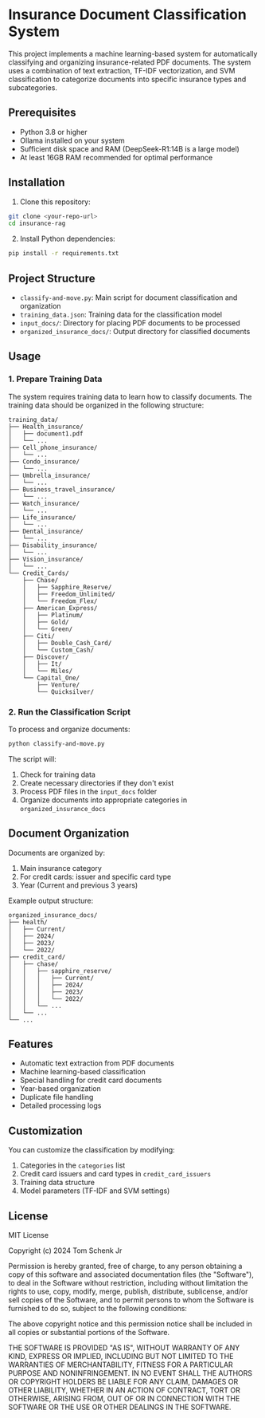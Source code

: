 # Insurance Document Classification System

This project implements a machine learning-based system for automatically classifying and organizing insurance-related PDF documents. The system uses a combination of text extraction, TF-IDF vectorization, and SVM classification to categorize documents into specific insurance types and subcategories.

## Prerequisites

- Python 3.8 or higher
- Ollama installed on your system
- Sufficient disk space and RAM (DeepSeek-R1:14B is a large model)
- At least 16GB RAM recommended for optimal performance

## Installation

1. Clone this repository:
```bash
git clone <your-repo-url>
cd insurance-rag
```

2. Install Python dependencies:
```bash
pip install -r requirements.txt
```

## Project Structure

- `classify-and-move.py`: Main script for document classification and organization
- `training_data.json`: Training data for the classification model
- `input_docs/`: Directory for placing PDF documents to be processed
- `organized_insurance_docs/`: Output directory for classified documents

## Usage

### 1. Prepare Training Data

The system requires training data to learn how to classify documents. The training data should be organized in the following structure:

```
training_data/
├── Health_insurance/
│   ├── document1.pdf
│   └── ...
├── Cell_phone_insurance/
│   └── ...
├── Condo_insurance/
│   └── ...
├── Umbrella_insurance/
│   └── ...
├── Business_travel_insurance/
│   └── ...
├── Watch_insurance/
│   └── ...
├── Life_insurance/
│   └── ...
├── Dental_insurance/
│   └── ...
├── Disability_insurance/
│   └── ...
├── Vision_insurance/
│   └── ...
└── Credit_Cards/
    ├── Chase/
    │   ├── Sapphire_Reserve/
    │   ├── Freedom_Unlimited/
    │   └── Freedom_Flex/
    ├── American_Express/
    │   ├── Platinum/
    │   ├── Gold/
    │   └── Green/
    ├── Citi/
    │   ├── Double_Cash_Card/
    │   └── Custom_Cash/
    ├── Discover/
    │   ├── It/
    │   └── Miles/
    └── Capital_One/
        ├── Venture/
        └── Quicksilver/
```

### 2. Run the Classification Script

To process and organize documents:

```bash
python classify-and-move.py
```

The script will:
1. Check for training data
2. Create necessary directories if they don't exist
3. Process PDF files in the `input_docs` folder
4. Organize documents into appropriate categories in `organized_insurance_docs`

## Document Organization

Documents are organized by:
1. Main insurance category
2. For credit cards: issuer and specific card type
3. Year (Current and previous 3 years)

Example output structure:
```
organized_insurance_docs/
├── health/
│   ├── Current/
│   ├── 2024/
│   ├── 2023/
│   └── 2022/
├── credit_card/
│   ├── chase/
│   │   ├── sapphire_reserve/
│   │   │   ├── Current/
│   │   │   ├── 2024/
│   │   │   ├── 2023/
│   │   │   └── 2022/
│   │   └── ...
│   └── ...
└── ...
```

## Features

- Automatic text extraction from PDF documents
- Machine learning-based classification
- Special handling for credit card documents
- Year-based organization
- Duplicate file handling
- Detailed processing logs

## Customization

You can customize the classification by modifying:
1. Categories in the `categories` list
2. Credit card issuers and card types in `credit_card_issuers`
3. Training data structure
4. Model parameters (TF-IDF and SVM settings)

## License

MIT License

Copyright (c) 2024 Tom Schenk Jr

Permission is hereby granted, free of charge, to any person obtaining a copy
of this software and associated documentation files (the "Software"), to deal
in the Software without restriction, including without limitation the rights
to use, copy, modify, merge, publish, distribute, sublicense, and/or sell
copies of the Software, and to permit persons to whom the Software is
furnished to do so, subject to the following conditions:

The above copyright notice and this permission notice shall be included in all
copies or substantial portions of the Software.

THE SOFTWARE IS PROVIDED "AS IS", WITHOUT WARRANTY OF ANY KIND, EXPRESS OR
IMPLIED, INCLUDING BUT NOT LIMITED TO THE WARRANTIES OF MERCHANTABILITY,
FITNESS FOR A PARTICULAR PURPOSE AND NONINFRINGEMENT. IN NO EVENT SHALL THE
AUTHORS OR COPYRIGHT HOLDERS BE LIABLE FOR ANY CLAIM, DAMAGES OR OTHER
LIABILITY, WHETHER IN AN ACTION OF CONTRACT, TORT OR OTHERWISE, ARISING FROM,
OUT OF OR IN CONNECTION WITH THE SOFTWARE OR THE USE OR OTHER DEALINGS IN THE
SOFTWARE. 